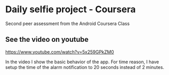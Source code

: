 # Daily selfie project - Coursera
Second peer assessment from the Android Coursera Class

## See the video on youtube
https://www.youtube.com/watch?v=5x259GPkZM0

In the video I show the basic behavior of the app. For time reason, I have setup the time of the alarm notification to 20 seconds instead of 2 minutes.
